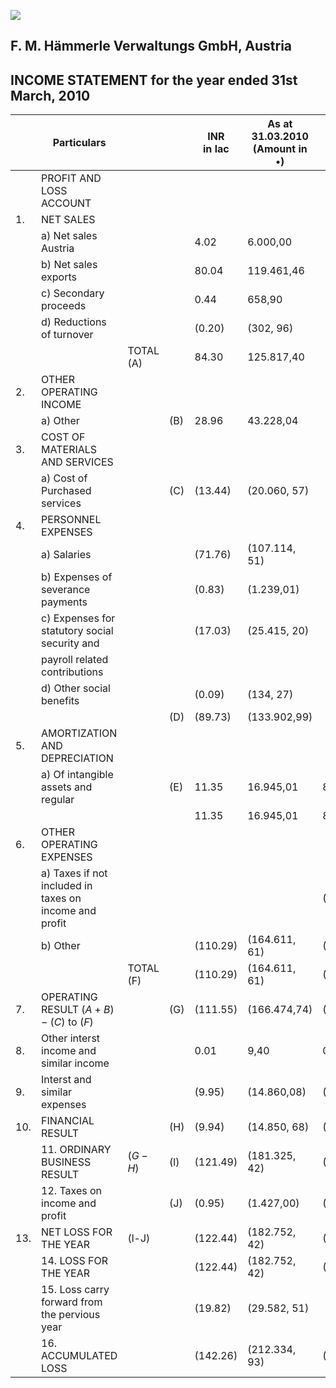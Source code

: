 ![](_page_0_Picture_0.jpeg)

## F. M. Hämmerle Verwaltungs GmbH, Austria

## **INCOME STATEMENT** for the year ended 31st March, 2010

|     | <b>Particulars</b>                                     |           |     | INR<br>in lac | As at<br>31.03.2010<br>(Amount in •) | INR<br>in lac | As at<br>31.03.2009<br>(Amount in •) |
|-----|--------------------------------------------------------|-----------|-----|---------------|--------------------------------------|---------------|--------------------------------------|
|     | PROFIT AND LOSS ACCOUNT                                |           |     |               |                                      |               |                                      |
| 1.  | NET SALES                                              |           |     |               |                                      |               |                                      |
|     | a) Net sales Austria                                   |           |     | 4.02          | 6.000,00                             |               |                                      |
|     | b) Net sales exports                                   |           |     | 80.04         | 119.461,46                           |               |                                      |
|     | c) Secondary proceeds                                  |           |     | 0.44          | 658,90                               |               |                                      |
|     | d) Reductions of turnover                              |           |     | (0.20)        | (302, 96)                            |               |                                      |
|     |                                                        | TOTAL (A) |     | 84.30         | 125.817,40                           |               |                                      |
| 2.  | OTHER OPERATING INCOME                                 |           |     |               |                                      |               |                                      |
|     | a) Other                                               |           | (B) | 28.96         | 43.228,04                            |               |                                      |
| 3.  | COST OF MATERIALS AND SERVICES                         |           |     |               |                                      |               |                                      |
|     | a) Cost of Purchased services                          |           | (C) | (13.44)       | (20.060, 57)                         |               |                                      |
| 4.  | PERSONNEL EXPENSES                                     |           |     |               |                                      |               |                                      |
|     | a) Salaries                                            |           |     | (71.76)       | (107.114, 51)                        |               |                                      |
|     | b) Expenses of severance payments                      |           |     | (0.83)        | (1.239,01)                           |               |                                      |
|     | c) Expenses for statutory social security and          |           |     | (17.03)       | (25.415, 20)                         |               |                                      |
|     | payroll related contributions                          |           |     |               |                                      |               |                                      |
|     | d) Other social benefits                               |           |     | (0.09)        | (134, 27)                            |               |                                      |
|     |                                                        |           | (D) | (89.73)       | (133.902,99)                         |               |                                      |
| 5.  | AMORTIZATION AND DEPRECIATION                          |           |     |               |                                      |               |                                      |
|     | a) Of intangible assets and regular                    |           | (E) | 11.35         | 16.945,01                            | 8.62          | 13.333,00                            |
|     |                                                        |           |     | 11.35         | 16.945,01                            | 8.62          | (13.333,00)                          |
| 6.  | OTHER OPERATING EXPENSES                               |           |     |               |                                      |               |                                      |
|     | a) Taxes if not included in taxes on income and profit |           |     |               |                                      | (0.23)        | (350,00)                             |
|     | b) Other                                               |           |     | (110.29)      | (164.611, 61)                        | (5.51)        | (8.536, 08)                          |
|     |                                                        | TOTAL (F) |     | (110.29)      | (164.611, 61)                        | (5.74)        | (8.886, 08)                          |
| 7.  | OPERATING RESULT $(A + B) - (C)$ to $(F)$              |           | (G) | (111.55)      | (166.474,74)                         | (14.36)       | (22.219,08)                          |
| 8.  | Other interst income and similar income                |           |     | 0.01          | 9,40                                 | 0.21          | 322,57                               |
| 9.  | Interst and similar expenses                           |           |     | (9.95)        | (14.860,08)                          | (4.62)        | (7.140,00)                           |
| 10. | FINANCIAL RESULT                                       |           | (H) | (9.94)        | (14.850, 68)                         | (4.41)        | (6.817, 43)                          |
|     | 11. ORDINARY BUSINESS RESULT                           | $(G-H)$   | (l) | (121.49)      | (181.325, 42)                        | (18.77)       | (29.036, 51)                         |
|     | 12. Taxes on income and profit                         |           | (J) | (0.95)        | (1.427,00)                           | (0.35)        | (546,00)                             |
| 13. | NET LOSS FOR THE YEAR                                  | (l-J)     |     | (122.44)      | (182.752, 42)                        | (19.12)       | (29.582, 51)                         |
|     | 14. LOSS FOR THE YEAR                                  |           |     | (122.44)      | (182.752, 42)                        | (19.12)       | (29.852, 51)                         |
|     | 15. Loss carry forward from the pervious year          |           |     | (19.82)       | (29.582, 51)                         |               |                                      |
|     | 16. ACCUMULATED LOSS                                   |           |     | (142.26)      | (212.334, 93)                        | (19.12)       | (29.582, 51)                         |